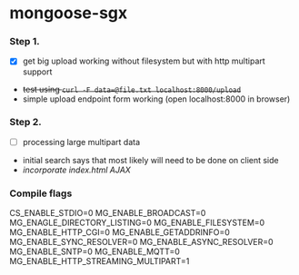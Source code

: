 # mongoose-sgx

### Step 1.
- [x] get big upload working without filesystem but with http multipart support
- ~~test using `curl -F data=@file.txt localhost:8000/upload`~~
- simple upload endpoint form working (open localhost:8000 in browser)

### Step 2.
- [ ] processing large multipart data
- initial search says that most likely will need to be done on client side
- *incorporate index.html AJAX*

### Compile flags

CS_ENABLE_STDIO=0
MG_ENABLE_BROADCAST=0
MG_ENAGLE_DIRECTORY_LISTING=0
MG_ENABLE_FILESYSTEM=0
MG_ENABLE_HTTP_CGI=0
MG_ENABLE_GETADDRINFO=0
MG_ENABLE_SYNC_RESOLVER=0
MG_ENABLE_ASYNC_RESOLVER=0
MG_ENABLE_SNTP=0
MG_ENABLE_MQTT=0
MG_ENABLE_HTTP_STREAMING_MULTIPART=1
